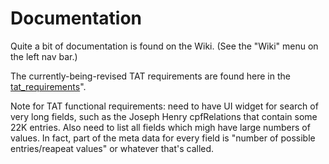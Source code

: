 # Documentation

Quite a bit of documentation is found on the Wiki. (See the "Wiki" menu on the left nav bar.)

The currently-being-revised TAT requirements are found here in the [tat_requirements](tat_requirements)".

Note for TAT functional requirements: need to have UI widget for search of very long fields, such as the Joseph Henry cpfRelations
that contain some 22K entries. Also need to list all fields which migh have large numbers of values. In fact, part of the meta data for
every field is "number of possible entries/reapeat values" or whatever that's called.